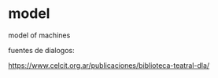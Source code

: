# model
model of machines 


fuentes de dialogos:

https://www.celcit.org.ar/publicaciones/biblioteca-teatral-dla/
